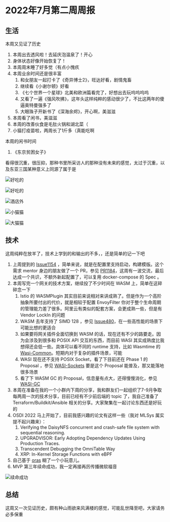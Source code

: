 # 2022年7月第二周周报

## 生活

本周又见证了历史

1. 本周出去透风啦！去延庆泡温泉了！开心
2. 身体状态好像开始恢复了！
3. 本周周末睡了好多觉（有点小愧疚
4. 本周业余时间还是很丰富
    1. 和女朋友一起打卡了《奇异博士2》，旺达好看，剧情鬼畜
    2. 继续看《小谢尔顿》好看
    3. 《七个世界一个星球》北美和欧洲篇看完了，好想出去玩呜呜呜呜
    4. 又看了一遍《强风吹拂》，这年头这样纯粹的感动很少了，不比这两年的傻逼奥特曼强多了
    5. 大眼珠子开新书了《深海余烬》，开心啊，美滋滋
5. 本周看了闲书，美滋滋
6. 本周的改善伙食是毛肚火锅和湖北菜（
7. 小猫打疫苗啦，两周长了1斤多（真能吃啊

本周的闲书时间

1. 《东京贫困女子》

看得很沉重，很压抑，那种书里所采访人的那种没有未来的感觉，太过于沉重，以及东亚三国某种意义上同源了属于是

![好吃的](https://user-images.githubusercontent.com/7054676/178151502-0fcbfbb8-1824-4ab9-aff5-7239dea5e865.png)

![好吃的](https://user-images.githubusercontent.com/7054676/178151531-93abc4b6-ffbe-4225-bdfd-dda9bd1edc41.png)

![酒店外](https://user-images.githubusercontent.com/7054676/178151556-0477479b-9c85-4cce-9a9c-db140d36118a.png)

![小猫猫](https://user-images.githubusercontent.com/7054676/178151570-1e356f3f-529b-437f-b474-6a57b397c498.png)

![大猫猫](https://user-images.githubusercontent.com/7054676/178151594-4df40a76-80d6-4162-96c3-f23a6a3a694a.png)

## 技术

这周纯粹在放羊了，技术上学到的和输出的不多，，还是简单的记一下吧

1. 上周提到的 [Issue1154](https://github.com/containerd/nerdctl/issues/1154#issuecomment-1162198719) ，简单来说，就是在配置里支持启动，构建模版。这个需求 mentor 身边的朋友做了一个 PR，参见 [PR1184](https://github.com/containerd/nerdctl/pull/1184)，这周有一波交流，最后达成一个共识，不额外新起配置了，可以复用 docker-compose 的 Spec 。
2. 本周写完一个网关的技术方案，继续投了不少时间在 WASM 上，简单在这碎碎念一下
    1. Istio 的 WASMPlugin 其实目前来说相对来讲成熟了。但是作为一个高阶抽象所要付出的代价，就是相较于配置 EnvoyFilter 你对于整个生命周期的管理能力差了很多。阿里云有类似的配套方案，会更成熟一些，但是有 Vendor LockIn 的问题
    2. WASM 去年支持了 SIMD 128 ，参见 [Issue480](https://github.com/WebAssembly/simd/issues/480)，在一些高性能的场景下可能比想的更适合
    3. 如果要将网关插件全面切换到 WASM 的话，现在还有不少的路要走。因为会涉及到很多和 POSIX API 交互的东西，而目前 WASI 其实成熟度比我想得还会低一些。具体可以看不同的 runtime 支持，比如 Wasmtime 的 [Wasi-Common](https://github.com/bytecodealliance/wasmtime/tree/main/crates/wasi-common/src)。短期内对于复杂的插件场景，可能
    4. WASI 现在还不支持 POSIX Socket，看了下目前还在 Phase 1 的 Proposal ，参见 [WASI-Sockets](https://github.com/WebAssembly/wasi-sockets) 要是这个 Proposal 能普及，那又能落地很多场景
    5. 看了下 WASM GC 的 Proposal，信息量有点大，还得慢慢消化，参见 [WASI-GC](https://github.com/WebAssembly/gc)
3. 本周在准备在我的一个小群内下周的分享，我和群友们一起组织了7-9月争取每两周一次的技术分享，目前已经有不少前后端的 topic 了，我自己准备了 Terraform/Buildkit/Ansible 相关的分享。大家聚集在一起讨论东西还是好玩的
4. OSDI 2022 马上开始了，目前我感兴趣的论文有这样一些（我对 MLSys 属实提不起兴趣来）：
    1. Verifying the DaisyNFS concurrent and crash-safe file system with sequential reasoning.
    2. UPGRADVISOR: Early Adopting Dependency Updates Using Production Traces.
    3. Transcendent Debugging the OmniTable Way
    4. XRP: In-Kernel Storage Functions with eBPF
5. 自己基于 [oras](https://github.com/oras-project/oras) 糊了一个小玩意儿。
6. MVP 第三年续命成功，我一定再接再厉传播微软福音

![续命成功](https://user-images.githubusercontent.com/7054676/178152271-f9745edc-0923-41a0-91e0-a9efd7621fa7.png)

## 总结

这周又一次见证历史，颇有种山雨欲来风满楼的感觉，可能乱世降至吧，大家请务必多保重